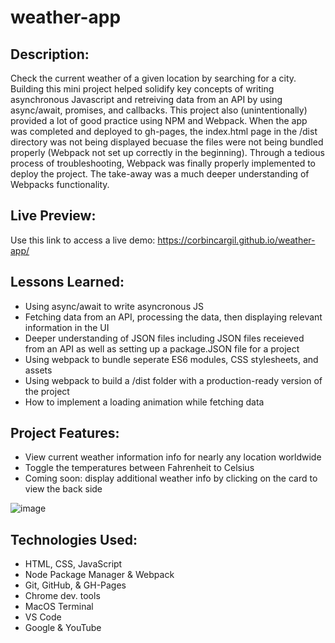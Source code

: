 # weather-app

## Description:
Check the current weather of a given location by searching for a city. Building this mini project helped solidify key concepts of writing asynchronous Javascript and retreiving data from an API by using async/await, promises, and callbacks. This project also (unintentionally) provided a lot of good practice using NPM and Webpack. When the app was completed and deployed to gh-pages, the index.html page in the /dist directory was not being displayed becuase the files were not being bundled properly (Webpack not set up correctly in the beginning). Through a tedious process of troubleshooting, Webpack was finally properly implemented to deploy the project. The take-away was a much deeper understanding of Webpacks functionality. 

## Live Preview:

Use this link to access a live demo:
https://corbincargil.github.io/weather-app/

## Lessons Learned: 

* Using async/await to write asyncronous JS
* Fetching data from an API, processing the data, then displaying relevant information in the UI
* Deeper understanding of JSON files including JSON files receieved from an API as well as setting up a package.JSON file for a project
* Using webpack to bundle seperate ES6 modules, CSS stylesheets, and assets
* Using webpack to build a /dist folder with a production-ready version of the project
* How to implement a loading animation while fetching data

## Project Features: 
* View current weather information info for nearly any location worldwide
* Toggle the temperatures between Fahrenheit to Celsius 
* Coming soon: display additional weather info by clicking on the card to view the back side

![image](https://user-images.githubusercontent.com/100732012/186710946-eb21086a-7011-4662-9c4c-985ad38f02de.png)


## Technologies Used:
* HTML, CSS, JavaScript
* Node Package Manager & Webpack
* Git, GitHub, & GH-Pages
* Chrome dev. tools
* MacOS Terminal
* VS Code
* Google & YouTube
